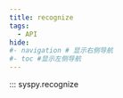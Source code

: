 ```yaml
---
title: recognize
tags:
  - API
hide:
#- navigation # 显示右侧导航
#- toc #显示左侧导航
---
```


::: syspy.recognize
